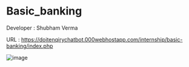 # Basic_banking


Developer : Shubham Verma


URL : https://doitenqirychatbot.000webhostapp.com/internship/basic-banking/index.php


![image](https://user-images.githubusercontent.com/101853403/190897519-c59d4bb6-2bf9-4b37-8529-f7834222491b.png)
